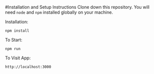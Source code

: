 #Installation and Setup Instructions
Clone down this repository. You will need `node` and `npm` installed globally on your machine.

Installation:

`npm install`

To Start:

`npm run`

To Visit App:

`http://localhost:3000`
